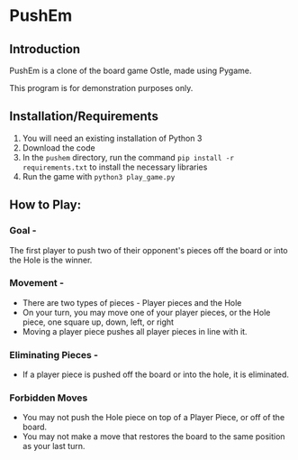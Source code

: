 # PushEm
## Introduction
PushEm is a clone of the board game Ostle, made using Pygame.

This program is for demonstration purposes only.

## Installation/Requirements
1. You will need an existing installation of Python 3
2. Download the code
3. In the `pushem` directory, run the command `pip install -r requirements.txt` to install the necessary libraries
4. Run the game with `python3 play_game.py`

## How to Play:
### Goal -
The first player to push two of their opponent's pieces off the board or into the Hole is the winner.

### Movement -
* There are two types of pieces - Player pieces and the Hole
* On your turn, you may move one of your player pieces, or the Hole piece, one square up, down, left, or right
* Moving a player piece pushes all player pieces in line with it.

### Eliminating Pieces -
* If a player piece is pushed off the board or into the hole, it is eliminated.

### Forbidden Moves
* You may not push the Hole piece on top of a Player Piece, or off of the board.
* You may not make a move that restores the board to the same position as your last turn.
